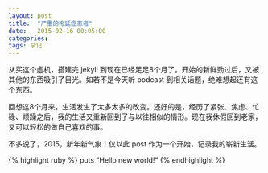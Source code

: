 ```yaml
---
layout: post
title:  "严重的拖延症患者"
date:   2015-02-16 00:05:00
categories:
tags: 杂记
---
```


从买这个虚机，搭建完 jekyll 到现在已经足足8个月了。开始的新鲜劲过后，又被其他的东西吸引了目光。如若不是今天听 podcast 到相关话题，绝难想起还有这个东西。

回想这8个月来，生活发生了太多太多的改变。还好的是，经历了紧张、焦虑、忙碌、烦躁之后，我的生活又重新回到了与以往相似的情形。现在我休假回到老家，又可以轻松的做自己喜欢的事。

不多说了，2015，新年新气象！仅以此 post 作为一个开始，记录我的崭新生活。

{% highlight ruby %}
puts "Hello new world!"
{% endhighlight %}
